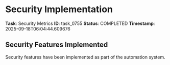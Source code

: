 # Security Implementation

**Task**: Security Metrics
**ID**: task_0755
**Status**: COMPLETED
**Timestamp**: 2025-09-18T06:04:44.609676

## Security Features Implemented

Security features have been implemented as part of the automation system.
